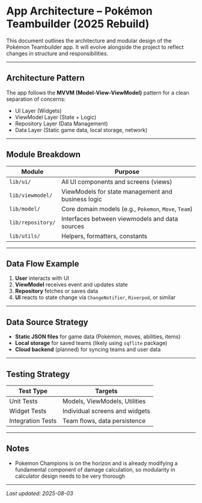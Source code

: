 # App Architecture – Pokémon Teambuilder (2025 Rebuild)

This document outlines the architecture and modular design of the Pokémon Teambuilder app. It will evolve alongside the project to reflect changes in structure and responsibilities.

---

## Architecture Pattern

The app follows the **MVVM (Model-View-ViewModel)** pattern for a clean separation of concerns:
- UI Layer (Widgets)
- ViewModel Layer (State + Logic)
- Repository Layer (Data Management)
- Data Layer (Static game data, local storage, network)

---

## Module Breakdown

| Module         | Purpose                                                  |
|----------------|----------------------------------------------------------|
| `lib/ui/`      | All UI components and screens (views)                    |
| `lib/viewmodel/` | ViewModels for state management and business logic     |
| `lib/model/`   | Core domain models (e.g., `Pokemon`, `Move`, `Team`)     |
| `lib/repository/` | Interfaces between viewmodels and data sources        |
| `lib/utils/`   | Helpers, formatters, constants                           |

---

## Data Flow Example

1. **User** interacts with UI
2. **ViewModel** receives event and updates state
3. **Repository** fetches or saves data
4. **UI** reacts to state change via `ChangeNotifier`, `Riverpod`, or similar

---

## Data Source Strategy

- **Static JSON files** for game data (Pokémon, moves, abilities, items)
- **Local storage** for saved teams (likely using `sqflite` package)
- **Cloud backend** (planned) for syncing teams and user data

---

## Testing Strategy

| Test Type       | Targets                          |
|------------------|----------------------------------|
| Unit Tests       | Models, ViewModels, Utilities    |
| Widget Tests     | Individual screens and widgets   |
| Integration Tests| Team flows, data persistence     |

---

## Notes

- Pokemon Champions is on the horizon and is already modifying a fundamental component of damage calculation, so modularity in calculator design needs to be very thorough

---

_Last updated: 2025-08-03_
